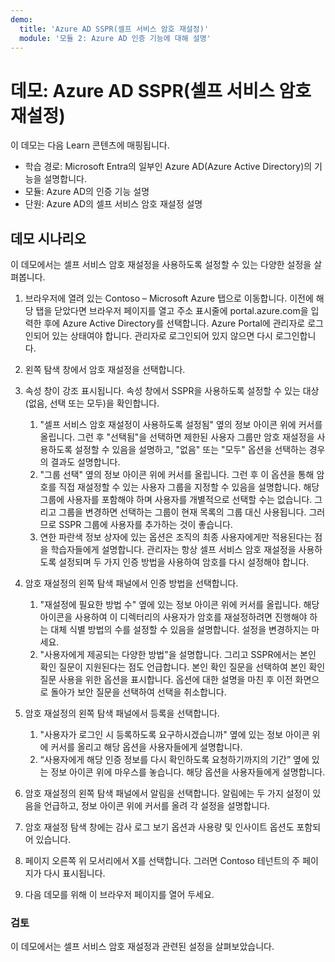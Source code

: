 ```yaml
---
demo:
  title: 'Azure AD SSPR(셀프 서비스 암호 재설정)'
  module: '모듈 2: Azure AD 인증 기능에 대해 설명'
---
```



# <a name="demo-azure-ad-self-service-password-reset-sspr"></a>데모: Azure AD SSPR(셀프 서비스 암호 재설정)

이 데모는 다음 Learn 콘텐츠에 매핑됩니다.

- 학습 경로: Microsoft Entra의 일부인 Azure AD(Azure Active Directory)의 기능을 설명합니다.
- 모듈: Azure AD의 인증 기능 설명
- 단원: Azure AD의 셀프 서비스 암호 재설정 설명

## <a name="demo-scenario"></a>데모 시나리오

이 데모에서는 셀프 서비스 암호 재설정을 사용하도록 설정할 수 있는 다양한 설정을 살펴봅니다.

1. 브라우저에 열려 있는 Contoso – Microsoft Azure 탭으로 이동합니다. 이전에 해당 탭을 닫았다면 브라우저 페이지를 열고 주소 표시줄에 portal.azure.com을 입력한 후에 Azure Active Directory를 선택합니다. Azure Portal에 관리자로 로그인되어 있는 상태여야 합니다. 관리자로 로그인되어 있지 않으면 다시 로그인합니다.

1. 왼쪽 탐색 창에서 암호 재설정을 선택합니다.

1. 속성 창이 강조 표시됩니다.  속성 창에서 SSPR을 사용하도록 설정할 수 있는 대상(없음, 선택 또는 모두)을 확인합니다.
    1. "셀프 서비스 암호 재설정이 사용하도록 설정됨" 옆의 정보 아이콘 위에 커서를 올립니다. 그런 후 "선택됨"을 선택하면 제한된 사용자 그룹만 암호 재설정을 사용하도록 설정할 수 있음을 설명하고, "없음" 또는 "모두" 옵션을 선택하는 경우의 결과도 설명합니다.
    1. "그룹 선택" 옆의 정보 아이콘 위에 커서를 올립니다. 그런 후 이 옵션을 통해 암호를 직접 재설정할 수 있는 사용자 그룹을 지정할 수 있음을 설명합니다.   해당 그룹에 사용자를 포함해야 하며 사용자를 개별적으로 선택할 수는 없습니다.  그리고 그룹을 변경하면 선택하는 그룹이 현재 목록의 그룹 대신 사용됩니다.  그러므로 SSPR 그룹에 사용자를 추가하는 것이 좋습니다.
    1. 연한 파란색 정보 상자에 있는 옵션은 조직의 최종 사용자에게만 적용된다는 점을 학습자들에게 설명합니다. 관리자는 항상 셀프 서비스 암호 재설정을 사용하도록 설정되며 두 가지 인증 방법을 사용하여 암호를 다시 설정해야 합니다.

1. 암호 재설정의 왼쪽 탐색 패널에서 인증 방법을 선택합니다.
    1. "재설정에 필요한 방법 수" 옆에 있는 정보 아이콘 위에 커서를 올립니다.  해당 아이콘을 사용하여 이 디렉터리의 사용자가 암호를 재설정하려면 진행해야 하는 대체 식별 방법의 수를 설정할 수 있음을 설명합니다.   설정을 변경하지는 마세요.
    1. "사용자에게 제공되는 다양한 방법"을 설명합니다. 그리고 SSPR에서는 본인 확인 질문이 지원된다는 점도 언급합니다. 본인 확인 질문을 선택하여 본인 확인 질문 사용을 위한 옵션을 표시합니다. 옵션에 대한 설명을 마친 후 이전 화면으로 돌아가 보안 질문을 선택하여 선택을 취소합니다.

1. 암호 재설정의 왼쪽 탐색 패널에서 등록을 선택합니다.
    1. "사용자가 로그인 시 등록하도록 요구하시겠습니까" 옆에 있는 정보 아이콘 위에 커서를 올리고   해당 옵션을 사용자들에게 설명합니다.  
    1. “사용자에게 해당 인증 정보를 다시 확인하도록 요청하기까지의 기간” 옆에 있는 정보 아이콘 위에 마우스를 놓습니다.   해당 옵션을 사용자들에게 설명합니다.  

1. 암호 재설정의 왼쪽 탐색 패널에서 알림을 선택합니다.  알림에는 두 가지 설정이 있음을 언급하고, 정보 아이콘 위에 커서를 올려 각 설정을 설명합니다.

1. 암호 재설정 탐색 창에는 감사 로그 보기 옵션과 사용량 및 인사이트 옵션도 포함되어 있습니다.

1. 페이지 오른쪽 위 모서리에서 X를 선택합니다. 그러면 Contoso 테넌트의 주 페이지가 다시 표시됩니다.

1. 다음 데모를 위해 이 브라우저 페이지를 열어 두세요.

### <a name="review"></a>검토

이 데모에서는 셀프 서비스 암호 재설정과 관련된 설정을 살펴보았습니다.
